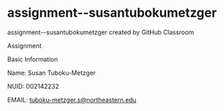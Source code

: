 # assignment--susantubokumetzger
assignment--susantubokumetzger created by GitHub Classroom

Assignment 

Basic Information

Name: Susan Tuboku-Metzger

NUID: 002142232

EMAIL: tuboku-metzger.s@northeastern.edu
